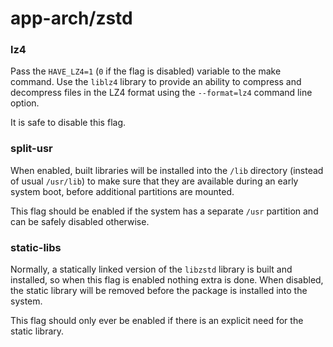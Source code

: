 # app-arch/zstd

### lz4
Pass the `HAVE_LZ4=1` (`0` if the flag is disabled) variable to the make command. Use the `liblz4` library to provide an ability to compress and decompress files in the LZ4 format using the `--format=lz4` command line option.

It is safe to disable this flag.

### split-usr
When enabled, built libraries will be installed into the `/lib` directory (instead of usual `/usr/lib`) to make sure that they are available during an early system boot, before additional partitions are mounted.

This flag should be enabled if the system has a separate `/usr` partition and can be safely disabled otherwise.

### static-libs
Normally, a statically linked version of the `libzstd` library is built and installed, so when this flag is enabled nothing extra is done. When disabled, the static library will be removed before the package is installed into the system.

This flag should only ever be enabled if there is an explicit need for the static library.
